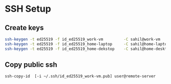 # SSH Setup

## Create keys

```bash
ssh-keygen -t ed25519 -f id_ed25519_work-vm         -C sahil@work-vm
ssh-keygen -t ed25519 -f id_ed25519_home-laptop     -C sahil@home-laptop
ssh-keygen -t ed25519 -f id_ed25519_home-dekstop    -C sahil@home-desktop
```

## Copy public ssh

```bash
ssh-copy-id  [-i ~/.ssh/id_ed25519_work-vm.pub] user@remote-server
```

